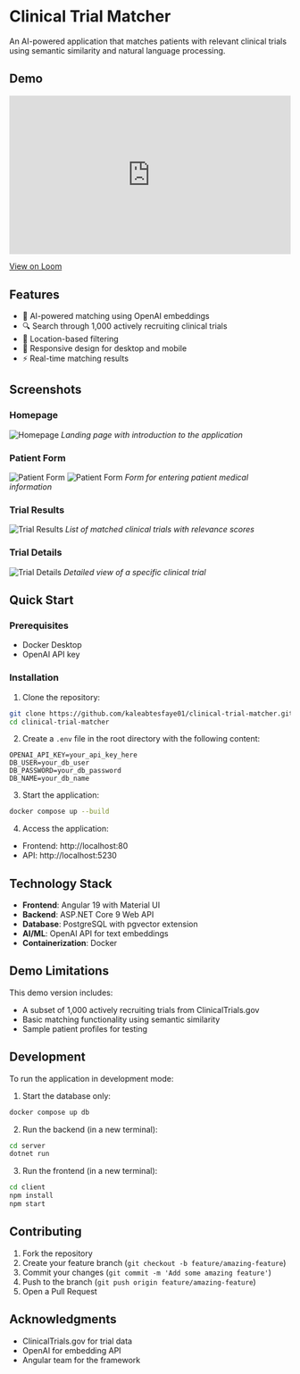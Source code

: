 # Clinical Trial Matcher

An AI-powered application that matches patients with relevant clinical trials using semantic similarity and natural language processing.

## Demo

<div style="position: relative; padding-bottom: 56.25%; height: 0;"><iframe src="https://www.loom.com/embed/66f19779c19f44e3b9a13dd8cc660671?sid=585c5079-0b60-4d25-86b5-dcc9a2eb3afd" frameborder="0" webkitallowfullscreen mozallowfullscreen allowfullscreen style="position: absolute; top: 0; left: 0; width: 100%; height: 100%;"></iframe></div>

[View on Loom](https://www.loom.com/share/66f19779c19f44e3b9a13dd8cc660671)

## Features

- 🤖 AI-powered matching using OpenAI embeddings
- 🔍 Search through 1,000 actively recruiting clinical trials
- 📍 Location-based filtering
- 📱 Responsive design for desktop and mobile
- ⚡ Real-time matching results

## Screenshots

### Homepage

![Homepage](./docs/images/homepage.png)
_Landing page with introduction to the application_

### Patient Form

![Patient Form](./docs/images/patient-form.png)
![Patient Form](./docs/images/patient-form-2.png)
_Form for entering patient medical information_

### Trial Results

![Trial Results](./docs/images/trial-results.png)
_List of matched clinical trials with relevance scores_

### Trial Details

![Trial Details](./docs/images/trial-details.png)
_Detailed view of a specific clinical trial_

## Quick Start

### Prerequisites

- Docker Desktop
- OpenAI API key

### Installation

1. Clone the repository:

```bash
git clone https://github.com/kaleabtesfaye01/clinical-trial-matcher.git
cd clinical-trial-matcher
```

2. Create a `.env` file in the root directory with the following content:

```properties
OPENAI_API_KEY=your_api_key_here
DB_USER=your_db_user
DB_PASSWORD=your_db_password
DB_NAME=your_db_name
```

3. Start the application:

```bash
docker compose up --build
```

4. Access the application:

- Frontend: http://localhost:80
- API: http://localhost:5230

## Technology Stack

- **Frontend**: Angular 19 with Material UI
- **Backend**: ASP.NET Core 9 Web API
- **Database**: PostgreSQL with pgvector extension
- **AI/ML**: OpenAI API for text embeddings
- **Containerization**: Docker

## Demo Limitations

This demo version includes:

- A subset of 1,000 actively recruiting trials from ClinicalTrials.gov
- Basic matching functionality using semantic similarity
- Sample patient profiles for testing

## Development

To run the application in development mode:

1. Start the database only:

```bash
docker compose up db
```

2. Run the backend (in a new terminal):

```bash
cd server
dotnet run
```

3. Run the frontend (in a new terminal):

```bash
cd client
npm install
npm start
```

## Contributing

1. Fork the repository
2. Create your feature branch (`git checkout -b feature/amazing-feature`)
3. Commit your changes (`git commit -m 'Add some amazing feature'`)
4. Push to the branch (`git push origin feature/amazing-feature`)
5. Open a Pull Request

## Acknowledgments

- ClinicalTrials.gov for trial data
- OpenAI for embedding API
- Angular team for the framework
